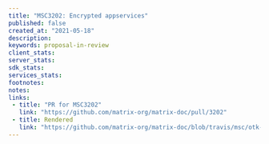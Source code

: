 ```yaml
---
title: "MSC3202: Encrypted appservices"
published: false
created_at: "2021-05-18"
description:
keywords: proposal-in-review
client_stats:
server_stats:
sdk_stats:
services_stats:
footnotes:
notes:
links:
 - title: "PR for MSC3202"
   link: "https://github.com/matrix-org/matrix-doc/pull/3202"
 - title: Rendered
   link: "https://github.com/matrix-org/matrix-doc/blob/travis/msc/otk-dl-appservice/proposals/3202-encrypted-appservices.md"
---
```

